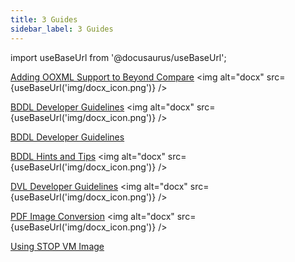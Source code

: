 ```yaml
---
title: 3 Guides 
sidebar_label: 3 Guides 
---
```


import useBaseUrl from '@docusaurus/useBaseUrl';

[Adding OOXML Support to Beyond Compare](artifacts/adding_ooxml_support_to_beyond_compare.docx) <img alt="docx" src={useBaseUrl('img/docx_icon.png')} />

[BDDL Developer Guidelines](artifacts/BddlDeveloperGuidelines.docx) <img alt="docx" src={useBaseUrl('img/docx_icon.png')} />

[BDDL Developer Guidelines](artifacts/BddlDeveloperGuidelines)

[BDDL Hints and Tips](artifacts/BddlHintsAndTips.docx) <img alt="docx" src={useBaseUrl('img/docx_icon.png')} />

[DVL Developer Guidelines](artifacts/DVLGuide.docx) <img alt="docx" src={useBaseUrl('img/docx_icon.png')} />

[PDF Image Conversion](artifacts/PDFImageConversion.docx) <img alt="docx" src={useBaseUrl('img/docx_icon.png')} />  

<!--
[Using STOP VM Image](artifacts/using_stop.docx) <img alt="docx" src=
{useBaseUrl('img/docx_icon.png')} />  
-->

[Using STOP VM Image](artifacts/using_stop)